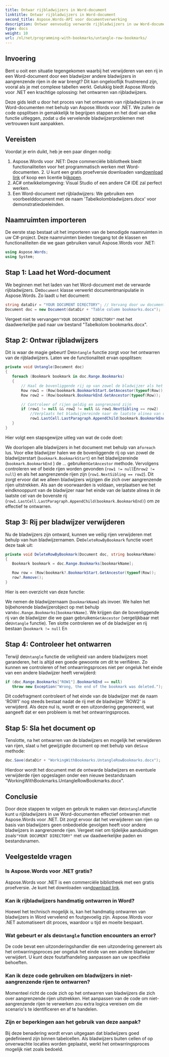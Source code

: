 ```yaml
---
title: Ontwar rijbladwijzers in Word-document
linktitle: Ontwar rijbladwijzers in Word-document
second_title: Aspose.Words-API voor documentverwerking
description: Ontwar eenvoudig verwarde rijbladwijzers in uw Word-documenten met Aspose.Words voor .NET. Deze gids leidt u door het proces voor een schoner en veiliger bladwijzerbeheer.
type: docs
weight: 10
url: /nl/net/programming-with-bookmarks/untangle-row-bookmarks/
---
```

## Invoering

Bent u ooit een situatie tegengekomen waarbij het verwijderen van een rij in een Word-document door een bladwijzer andere bladwijzers in aangrenzende rijen in de war brengt? Dit kan ongelooflijk frustrerend zijn, vooral als je met complexe tabellen werkt. Gelukkig biedt Aspose.Words voor .NET een krachtige oplossing: het ontwarren van rijbladwijzers. 

Deze gids leidt u door het proces van het ontwarren van rijbladwijzers in uw Word-documenten met behulp van Aspose.Words voor .NET. We zullen de code opsplitsen in gemakkelijk te begrijpen stappen en het doel van elke functie uitleggen, zodat u die vervelende bladwijzerproblemen met vertrouwen kunt aanpakken.

## Vereisten

Voordat je erin duikt, heb je een paar dingen nodig:

1.  Aspose.Words voor .NET: Deze commerciële bibliotheek biedt functionaliteiten voor het programmatisch werken met Word-documenten. 2. U kunt een gratis proefversie downloaden van[download link](https://releases.aspose.com/words/net/) of koop een licentie bij[kopen](https://purchase.aspose.com/buy).
3. AC# ontwikkelomgeving: Visual Studio of een andere C# IDE zal perfect werken.
4. Een Word-document met rijbladwijzers: We gebruiken een voorbeelddocument met de naam 'Tabelkolombladwijzers.docx' voor demonstratiedoeleinden.

## Naamruimten importeren

De eerste stap bestaat uit het importeren van de benodigde naamruimten in uw C#-project. Deze naamruimten bieden toegang tot de klassen en functionaliteiten die we gaan gebruiken vanuit Aspose.Words voor .NET:

```csharp
using Aspose.Words;
using System;
```

## Stap 1: Laad het Word-document

 We beginnen met het laden van het Word-document met de verwarde rijbladwijzers. De`Document` klasse verwerkt documentmanipulatie in Aspose.Words. Zo laadt u het document:

```csharp
string dataDir = "YOUR DOCUMENT DIRECTORY"; // Vervang door uw documentlocatie
Document doc = new Document(dataDir + "Table column bookmarks.docx");
```

 Vergeet niet te vervangen`"YOUR DOCUMENT DIRECTORY"` met het daadwerkelijke pad naar uw bestand "Tabelkolom bookmarks.docx".

## Stap 2: Ontwar rijbladwijzers

 Dit is waar de magie gebeurt! De`Untangle` functie zorgt voor het ontwarren van de rijbladwijzers. Laten we de functionaliteit ervan opsplitsen:

```csharp
private void Untangle(Document doc)
{
   foreach (Bookmark bookmark in doc.Range.Bookmarks)
   {
	   // Haal de bovenliggende rij op van zowel de bladwijzer als het bladwijzereinde
	   Row row1 = (Row)bookmark.BookmarkStart.GetAncestor(typeof(Row));
	   Row row2 = (Row)bookmark.BookmarkEnd.GetAncestor(typeof(Row));

	   // Controleer of rijen geldig en aangrenzend zijn
	   if (row1 != null && row2 != null && row1.NextSibling == row2)
		   //Verplaats het bladwijzereinde naar de laatste alinea van de laatste cel van de bovenste rij
		   row1.LastCell.LastParagraph.AppendChild(bookmark.BookmarkEnd);
   }
}
```

Hier volgt een stapsgewijze uitleg van wat de code doet:

 We doorlopen alle bladwijzers in het document met behulp van a`foreach` lus.
Voor elke bladwijzer halen we de bovenliggende rij op van zowel de bladwijzerstart (`bookmark.BookmarkStart`) en het bladwijzereinde (`bookmark.BookmarkEnd` ) de ... gebruiken`GetAncestor` methode.
Vervolgens controleren we of beide rijen worden gevonden (`row1 != null`En`row2 != null`) en als het aangrenzende rijen zijn (`row1.NextSibling == row2`). Dit zorgt ervoor dat we alleen bladwijzers wijzigen die zich over aangrenzende rijen uitstrekken.
Als aan de voorwaarden is voldaan, verplaatsen we het eindknooppunt van de bladwijzer naar het einde van de laatste alinea in de laatste cel van de bovenste rij (`row1.LastCell.LastParagraph.AppendChild(bookmark.BookmarkEnd)`) om ze effectief te ontwarren.

## Stap 3: Rij per bladwijzer verwijderen

 Nu de bladwijzers zijn ontward, kunnen we veilig rijen verwijderen met behulp van hun bladwijzernamen. De`DeleteRowByBookmark` functie voert deze taak uit:

```csharp
private void DeleteRowByBookmark(Document doc, string bookmarkName)
{
   Bookmark bookmark = doc.Range.Bookmarks[bookmarkName];

   Row row = (Row)bookmark?.BookmarkStart.GetAncestor(typeof(Row));
   row?.Remove();
}
```

Hier is een overzicht van deze functie:

We nemen de bladwijzernaam (`bookmarkName`) als invoer.
 We halen het bijbehorende bladwijzerobject op met behulp van`doc.Range.Bookmarks[bookmarkName]`.
We krijgen dan de bovenliggende rij van de bladwijzer die we gaan gebruiken`GetAncestor` (vergelijkbaar met de`Untangle` functie).
Ten slotte controleren we of de bladwijzer en rij bestaan (`bookmark != null` En

## Stap 4: Controleer het ontwarren

 Terwijl de`Untangle` functie de veiligheid van andere bladwijzers moet garanderen, het is altijd een goede gewoonte om dit te verifiëren. Zo kunnen we controleren of het ontwarringsproces niet per ongeluk het einde van een andere bladwijzer heeft verwijderd:

```csharp
if (doc.Range.Bookmarks["ROW1"].BookmarkEnd == null)
   throw new Exception("Wrong, the end of the bookmark was deleted.");
```

Dit codefragment controleert of het einde van de bladwijzer met de naam 'ROW1' nog steeds bestaat nadat de rij met de bladwijzer 'ROW2' is verwijderd. Als deze nul is, wordt er een uitzondering gegenereerd, wat aangeeft dat er een probleem is met het ontwarringsproces. 

## Stap 5: Sla het document op

 Tenslotte, na het ontwarren van de bladwijzers en mogelijk het verwijderen van rijen, slaat u het gewijzigde document op met behulp van de`Save` methode:

```csharp
doc.Save(dataDir + "WorkingWithBookmarks.UntangleRowBookmarks.docx");
```

Hierdoor wordt het document met de ontwarde bladwijzers en eventuele verwijderde rijen opgeslagen onder een nieuwe bestandsnaam "WorkingWithBookmarks.UntangleRowBookmarks.docx". 

## Conclusie

 Door deze stappen te volgen en gebruik te maken van de`Untangle`functie kunt u rijbladwijzers in uw Word-documenten effectief ontwarren met Aspose.Words voor .NET. Dit zorgt ervoor dat het verwijderen van rijen op basis van bladwijzers geen onbedoelde gevolgen heeft voor andere bladwijzers in aangrenzende rijen. Vergeet niet om tijdelijke aanduidingen zoals`"YOUR DOCUMENT DIRECTORY"` met uw daadwerkelijke paden en bestandsnamen.

## Veelgestelde vragen

### Is Aspose.Words voor .NET gratis?

 Aspose.Words voor .NET is een commerciële bibliotheek met een gratis proefversie. Je kunt het downloaden van[download link](https://releases.aspose.com/words/net/).

### Kan ik rijbladwijzers handmatig ontwarren in Word?

Hoewel het technisch mogelijk is, kan het handmatig ontwarren van bladwijzers in Word vervelend en foutgevoelig zijn. Aspose.Words voor .NET automatiseert dit proces, waardoor u tijd en moeite bespaart.

###  Wat gebeurt er als de`Untangle` function encounters an error?

De code bevat een uitzonderingshandler die een uitzondering genereert als het ontwarringsproces per ongeluk het einde van een andere bladwijzer verwijdert. U kunt deze foutafhandeling aanpassen aan uw specifieke behoeften.

### Kan ik deze code gebruiken om bladwijzers in niet-aangrenzende rijen te ontwarren?

Momenteel richt de code zich op het ontwarren van bladwijzers die zich over aangrenzende rijen uitstrekken. Het aanpassen van de code om niet-aangrenzende rijen te verwerken zou extra logica vereisen om die scenario's te identificeren en af te handelen.

### Zijn er beperkingen aan het gebruik van deze aanpak?

Bij deze benadering wordt ervan uitgegaan dat bladwijzers goed gedefinieerd zijn binnen tabelcellen. Als bladwijzers buiten cellen of op onverwachte locaties worden geplaatst, werkt het ontwarringsproces mogelijk niet zoals bedoeld.